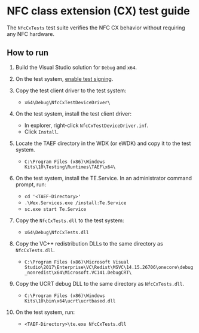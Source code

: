 # NFC class extension (CX) test guide

The `NfcCxTests` test suite verifies the NFC CX behavior without requiring any NFC hardware.

## How to run

1. Build the Visual Studio solution for `Debug` and `x64`.

2. On the test system, [enable test signing](https://docs.microsoft.com/en-us/windows-hardware/drivers/install/the-testsigning-boot-configuration-option).

3. Copy the test client driver to the test system:

    - `x64\Debug\NfcCxTestDeviceDriver\`

4. On the test system, install the test client driver:

    - In explorer, right-click `NfcCxTestDeviceDriver.inf`.
    - Click `Install`.

5. Locate the TAEF directory in the WDK (or eWDK) and copy it to the test system.

    - `C:\Program Files (x86)\Windows Kits\10\Testing\Runtimes\TAEF\x64\`

6. On the test system, install the TE.Service. In an administrator command prompt, run:

    - `cd '<TAEF-Directory>'`
    - `.\Wex.Services.exe /install:Te.Service`
    - `sc.exe start Te.Service`

7. Copy the `NfcCxTests.dll` to the test system:

    - `x64\Debug\NfcCxTests.dll`

8. Copy the VC++ redistribution DLLs to the same directory as `NfcCxTests.dll`.

    - `C:\Program Files (x86)\Microsoft Visual Studio\2017\Enterprise\VC\Redist\MSVC\14.15.26706\onecore\debug_nonredist\x64\Microsoft.VC141.DebugCRT\`

9. Copy the UCRT debug DLL to the same directory as `NfcCxTests.dll`.

    - `C:\Program Files (x86)\Windows Kits\10\bin\x64\ucrt\ucrtbased.dll`

10. On the test system, run:

    - `<TAEF-Directory>\te.exe NfcCxTests.dll`
